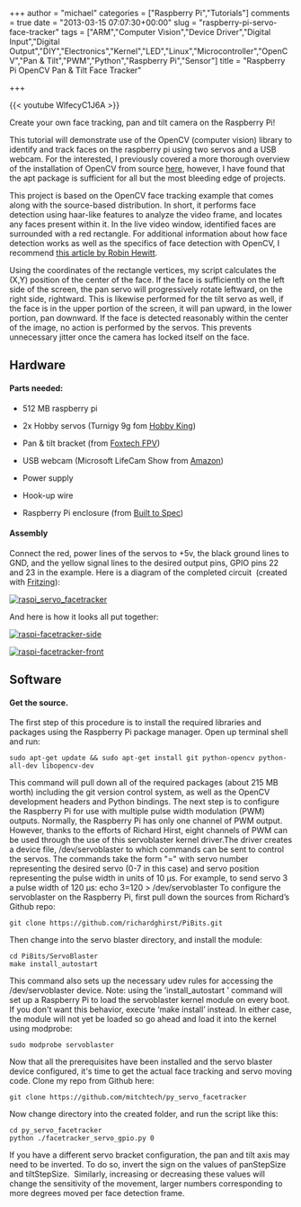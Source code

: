+++
author = "michael"
categories = ["Raspberry Pi","Tutorials"]
comments = true
date = "2013-03-15 07:07:30+00:00"
slug = "raspberry-pi-servo-face-tracker"
tags = ["ARM","Computer Vision","Device Driver","Digital Input","Digital Output","DIY","Electronics","Kernel","LED","Linux","Microcontroller","OpenCV","Pan &amp; Tilt","PWM","Python","Raspberry Pi","Sensor"]
title = "Raspberry Pi OpenCV Pan & Tilt Face Tracker"

+++

{{< youtube WlfecyC1J6A >}}

Create your own face tracking, pan and tilt camera on the Raspberry Pi!

This tutorial will demonstrate use of the OpenCV (computer vision) library to identify and track faces on the raspberry pi using two servos and a USB webcam. For the interested, I previously covered a more thorough overview of the installation of OpenCV from source [here](http://mitchtech.net/raspberry-pi-opencv/), however, I have found that the apt package is sufficient for all but the most bleeding edge of projects.

This project is based on the OpenCV face tracking example that comes along with the source-based distribution. In short, it performs face detection using haar-like features to analyze the video frame, and locates any faces present within it. In the live video window, identified faces are surrounded with a red rectangle. For additional information about how face detection works as well as the specifics of face detection with OpenCV, I recommend [this article by Robin Hewitt](http://www.cognotics.com/opencv/servo_2007_series/part_2/sidebar.html).

Using the coordinates of the rectangle vertices, my script calculates the (X,Y) position of the center of the face. If the face is sufficiently on the left side of the screen, the pan servo will progressively rotate leftward, on the right side, rightward. This is likewise performed for the tilt servo as well, if the face is in the upper portion of the screen, it will pan upward, in the lower portion, pan downward. If the face is detected reasonably within the center of the image, no action is performed by the servos. This prevents unnecessary jitter once the camera has locked itself on the face.

## Hardware

#### Parts needed:

  * 512 MB raspberry pi

  * 2x Hobby servos (Turnigy 9g fom [Hobby King](http://www.hobbyking.com/hobbyking/store/__9549__Turnigy_TG9e_9g_1_5kg_0_10sec_Eco_Micro_Servo.html))

  * Pan & tilt bracket (from [Foxtech FPV](http://www.foxtechfpv.com/plastic-pantilt-for-9g-servos-p-227.html))

  * USB webcam (Microsoft LifeCam Show from [Amazon](http://www.amazon.com/Microsoft-LifeCam-Show-Webcam-Black/dp/B001DWI1F0))

  * Power supply

  * Hook-up wire

  * Raspberry Pi enclosure (from [Built to Spec](http://builttospecstore.storenvy.com/products/745661-clear-raspberry-pi-enclosure-kit))

#### Assembly

Connect the red, power lines of the servos to +5v, the black ground lines to GND, and the yellow signal lines to the desired output pins, GPIO pins 22 and 23 in the example. Here is a diagram of the completed circuit  (created with [Fritzing](http://fritzing.org/)):

[![raspi_servo_facetracker](http://mitchtech.net/wp-content/uploads/2013/01/raspi_servo_facetracker-270x300.png)](http://mitchtech.net/raspberry-pi-servo-face-tracker/raspi_servo_facetracker/)

And here is how it looks all put together:

[![raspi-facetracker-side](http://mitchtech.net/wp-content/uploads/2013/03/raspi-facetracker-side-300x225.jpg)](http://mitchtech.net/raspberry-pi-servo-face-tracker/raspi-facetracker-side/)

[![raspi-facetracker-front](http://mitchtech.net/wp-content/uploads/2013/03/raspi-facetracker-front-225x300.jpg)](http://mitchtech.net/raspberry-pi-servo-face-tracker/raspi-facetracker-front/)

## Software

#### Get the source.

The first step of this procedure is to install the required libraries and packages using the Raspberry Pi package manager. Open up terminal shell and run:

```
sudo apt-get update && sudo apt-get install git python-opencv python-all-dev libopencv-dev
```

This command will pull down all of the required packages (about 215 MB worth) including the git version control system, as well as the OpenCV development headers and Python bindings. The next step is to configure the Raspberry Pi for use with multiple pulse width modulation (PWM) outputs. Normally, the Raspberry Pi has only one channel of PWM output. However, thanks to the efforts of Richard Hirst, eight channels of PWM can be used through the use of this servoblaster kernel driver.The driver creates a device file, /dev/servoblaster to which commands can be sent to control the servos. The commands take the form "=" with servo number representing the desired servo (0-7 in this case) and servo position representing the pulse width in units of 10 µs. For example, to send servo 3 a pulse width of 120 µs: echo 3=120 > /dev/servoblaster To configure the servoblaster on the Raspberry Pi, first pull down the sources from Richard’s Github repo:

```
git clone https://github.com/richardghirst/PiBits.git
```

Then change into the servo blaster directory, and install the module:

```
cd PiBits/ServoBlaster
make install_autostart
```

This command also sets up the necessary udev rules for accessing the /dev/servoblaster device. Note: using the ’install_autostart ’ command will set up a Raspberry Pi to load the servoblaster kernel module on every boot. If you don't want this behavior, execute ‘make install’ instead. In either case, the module will not yet be loaded so go ahead and load it into the kernel using modprobe:

```
sudo modprobe servoblaster
```

Now that all the prerequisites have been installed and the servo blaster device configured, it's time to get the actual face tracking and servo moving code. Clone my repo from Github here:

```
git clone https://github.com/mitchtech/py_servo_facetracker
```

Now change directory into the created folder, and run the script like this:

```
cd py_servo_facetracker
python ./facetracker_servo_gpio.py 0
```

If you have a different servo bracket configuration, the pan and tilt axis may need to be inverted. To do so, invert the sign on the values of panStepSize and tiltStepSize.  Similarly, increasing or decreasing these values will change the sensitivity of the movement, larger numbers corresponding to more degrees moved per face detection frame.

